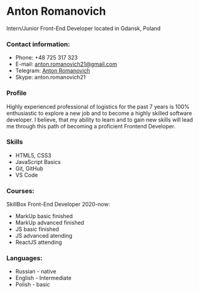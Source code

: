 # Anton Romanovich
Intern/Junior Front-End Developer located in Gdansk, Poland
### Contact information:
- Phone: +48 725 317 323
- E-mail: anton.romanovich21@gmail.com
- Telegram: [Anton Romanovich](https://t.me/oaoi_ao)
- Skype: anton.romanovich21
### Profile
Highly experienced professional of logistics for the past 7 years is 100% enthusiastic to explore a new job and to become a highly skilled software developer. I believe, that my ability to learn and to gain new skills will lead me through this path of becoming a proficient Frontend Developer.
### Skills
- HTML5, CSS3
- JavaScript Basics
- Git, GitHub
- VS Code
### Courses:
SkillBox Front-End Developer 2020-now:
- MarkUp basic finished
- MarkUp advanced finished
- JS basic finished
- JS advanced atending
- ReactJS attending
### Languages:
- Russian - native
- English - Intermediate
- Polish - basic
